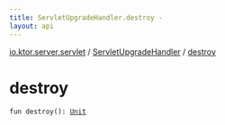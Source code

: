 ```yaml
---
title: ServletUpgradeHandler.destroy - 
layout: api
---
```


<div class='api-docs-breadcrumbs'><a href="../index.html">io.ktor.server.servlet</a> / <a href="index.html">ServletUpgradeHandler</a> / <a href="./destroy.html">destroy</a></div>

# destroy

<div class="signature"><code><span class="keyword">fun </span><span class="identifier">destroy</span><span class="symbol">(</span><span class="symbol">)</span><span class="symbol">: </span><a href="https://kotlinlang.org/api/latest/jvm/stdlib/kotlin/-unit/index.html"><span class="identifier">Unit</span></a></code></div>
